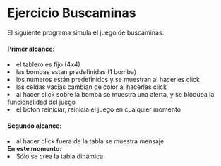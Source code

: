 # Ejercicio Buscaminas

El siguiente programa simula el juego de buscaminas.
<h4> Primer alcance: </h4>
<li> el tablero es fijo (4x4) </li>
<li> las bombas estan predefinidas (1 bomba) </li>
<li> los números están predefinidos y se muestran al hacerles click </li>
<li> las celdas vacias cambian de color al hacerles click </li>
<li> al hacer click sobre la bomba se muestra una alerta, y se bloquea la funcionalidad del juego </li>
<li> el boton reiniciar, reinicia el juego en cualquier momento </li>
<h4> Segundo alcance: </h4>
<li> al hacer click fuera de la tabla se muestra mensaje </li>
<strong>En este momento: </strong>
<li> Sólo se crea la tabla dinámica</li>
